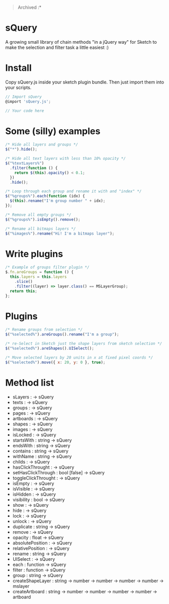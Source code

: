 > Archived :\*

# sQuery

A growing small library of chain methods "in a jQuery way" for Sketch to make the selection and filter task a little easiest :)

# Install

Copy sQuery.js inside your sketch plugin bundle.
Then just import them into your scripts.

```javascript
// Import sQuery
@import 'sQuery.js';

// Your code here
```

# Some (silly) examples

```javascript
/* Hide all layers and groups */
$("*").hide();
```

```javascript
/* Hide all text layers with less than 10% opacity */
$("%textLayers%")
  .filter(function () {
    return $(this).opacity() < 0.1;
  })
  .hide();
```

```javascript
/* Loop through each group and rename it with and "index" */
$("%groups%").each(function (idx) {
  $(this).rename("I'm group number " + idx);
});
```

```javascript
/* Remove all empty groups */
$("%groups%").isEmpty().remove();
```

```javascript
/* Rename all bitmaps layers */
$("%images%").rename("Hi! I'm a bitmaps layer");
```

# Write plugins

```javascript
/* Example of groups filter plugin */
$.fn.areGroups = function () {
  this.layers = this.layers
    .slice()
    .filter((layer) => layer.class() == MSLayerGroup);
  return this;
};
```

# Plugins

```javascript
/* Rename groups from selection */
$("%selected%").areGroups().rename("I'm a group");

/* re-Select in Sketch just the shape layers from sketch selection */
$("%selected%").areShapes().UISelect();

/* Move selected layers by 20 units in x at fixed pixel coords */
$("%selected%").move({ x: 20, y: 0 }, true);
```

# Method list

- sLayers : -> sQuery
- texts : -> sQuery
- groups : -> sQuery
- pages : -> sQuery
- artboards : -> sQuery
- shapes : -> sQuery
- images : -> sQuery
- isLocked : -> sQuery
- startsWith : string -> sQuery
- endsWith : string -> sQuery
- contains : string -> sQuery
- withName : string -> sQuery
- childs : -> sQuery
- hasClickThrought : -> sQuery
- setHasClickThrough : bool [false] -> sQuery
- toggleClickThrought : -> sQuery
- isEmpty : -> sQuery
- isVisible : -> sQuery
- isHidden : -> sQuery
- visibility : bool -> sQuery
- show : -> sQuery
- hide : -> sQuery
- lock : -> sQuery
- unlock : -> sQuery
- duplicate : string -> sQuery
- remove : -> sQuery
- opacity : float -> sQuery
- absolutePosition : -> sQuery
- relativePosition : -> sQuery
- rename : string -> sQuery
- UISelect : -> sQuery
- each : function -> sQuery
- filter : function -> sQuery
- group : string -> sQuery
- createShapeLayer : string -> number -> number -> number -> number -> mslayer
- createArtboard : string -> number -> number -> number -> number -> artboard
